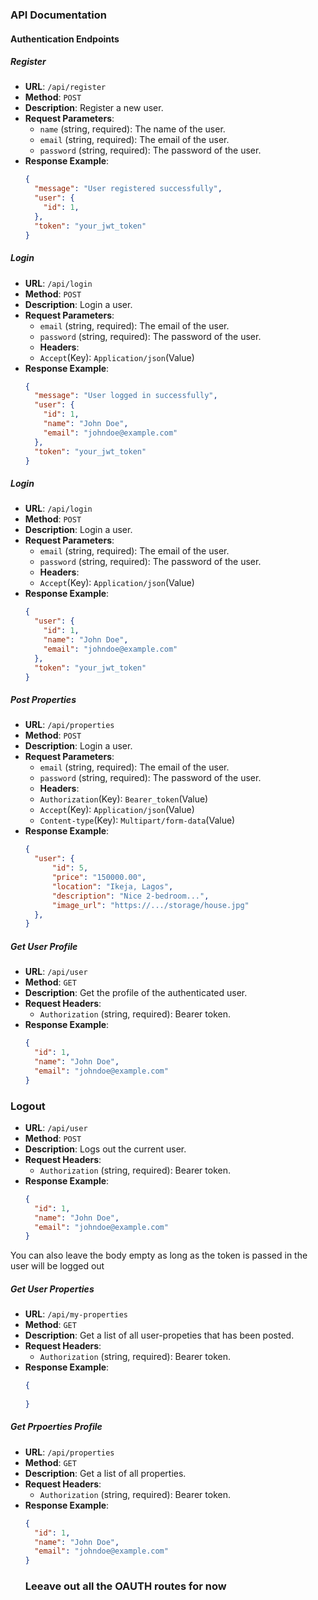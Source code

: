 ### API Documentation

#### Authentication Endpoints

##### Register
- **URL**: `/api/register`
- **Method**: `POST`
- **Description**: Register a new user.
- **Request Parameters**:
  - `name` (string, required): The name of the user.
  - `email` (string, required): The email of the user.
  - `password` (string, required): The password of the user.
- **Response Example**:
  ```json
  {
    "message": "User registered successfully",
    "user": {
      "id": 1,
    },
    "token": "your_jwt_token"
  }

##### Login
- **URL**: `/api/login`
- **Method**: `POST`
- **Description**: Login a user.
- **Request Parameters**:
  - `email` (string, required): The email of the user.
  - `password` (string, required): The password of the user.
  - **Headers**:
  - `Accept`(Key): `Application/json`(Value)
- **Response Example**:
  ```json
  {
    "message": "User logged in successfully",
    "user": {
      "id": 1,
      "name": "John Doe",
      "email": "johndoe@example.com"
    },
    "token": "your_jwt_token"
  }
  ```

##### Login
- **URL**: `/api/login`
- **Method**: `POST`
- **Description**: Login a user.
- **Request Parameters**:
  - `email` (string, required): The email of the user.
  - `password` (string, required): The password of the user.
  - **Headers**:
  - `Accept`(Key): `Application/json`(Value)
- **Response Example**:
  ```json
  {
    "user": {
      "id": 1,
      "name": "John Doe",
      "email": "johndoe@example.com"
    },
    "token": "your_jwt_token"
  }
  ```

##### Post Properties
- **URL**: `/api/properties`
- **Method**: `POST`
- **Description**: Login a user.
- **Request Parameters**:
  - `email` (string, required): The email of the user.
  - `password` (string, required): The password of the user.
  - **Headers**:
  - `Authorization`(Key): `Bearer_token`(Value)
   - `Accept`(Key): `Application/json`(Value)
    - `Content-type`(Key): `Multipart/form-data`(Value)
- **Response Example**:
  ```json
  {
    "user": {
        "id": 5,
        "price": "150000.00",
        "location": "Ikeja, Lagos",
        "description": "Nice 2-bedroom...",
        "image_url": "https://.../storage/house.jpg"
    },
  }
  ```  
##### Get User Profile
- **URL**: `/api/user`
- **Method**: `GET`
- **Description**: Get the profile of the authenticated user.
- **Request Headers**:
  - `Authorization` (string, required): Bearer token.
- **Response Example**:
  ```json
  {
    "id": 1,
    "name": "John Doe",
    "email": "johndoe@example.com"
  }
  ```
### Logout
 - **URL**: `/api/user`
- **Method**: `POST`
- **Description**: Logs out the current user.
- **Request Headers**:
  - `Authorization` (string, required): Bearer token.
- **Response Example**:
  ```json
  {
    "id": 1,
    "name": "John Doe",
    "email": "johndoe@example.com"
  }
  ``` 
 You can also leave the body empty as long as the token is passed in the user will be logged out 


##### Get User Properties
- **URL**: `/api/my-properties`
- **Method**: `GET`
- **Description**: Get a list of all user-propeties that has been posted.
- **Request Headers**:
  - `Authorization` (string, required): Bearer token.
- **Response Example**:
  ```json
  {
   
  }
  ``` 

##### Get Prpoerties Profile
- **URL**: `/api/properties`
- **Method**: `GET`
- **Description**: Get a list of all properties.
- **Request Headers**:
  - `Authorization` (string, required): Bearer token.
- **Response Example**:
  ```json
  {
    "id": 1,
    "name": "John Doe",
    "email": "johndoe@example.com"
  }
  ```  
  ### Leeave out all the OAUTH routes for now
    